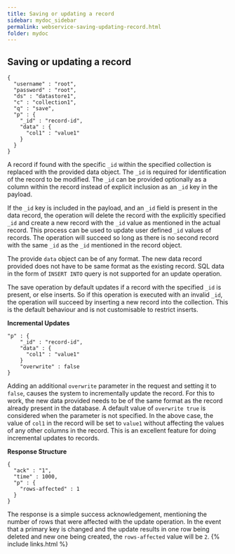 ```yaml
---
title: Saving or updating a record
sidebar: mydoc_sidebar
permalink: webservice-saving-updating-record.html
folder: mydoc
---
```


## Saving or updating a record

```
{
  "username" : "root",
  "password" : "root",
  "ds" : "datastore1",
  "c" : "collection1",
  "q" : "save",
  "p" : {
    "_id" : "record-id",
    "data" : {
      "col1" : "value1"
    }
  } 
}
```

A record if found with the specific `_id` within the specified collection is replaced with the provided data object. The `_id` is required for identification of the record to be modified. The `_id` can be provided optionally as a column within the record instead of explicit inclusion as an `_id` key in the payload.

If the `_id` key is included in the payload, and an `_id` field is present in the data record, the operation will delete the record with the explicitly specified `_id` and create a new record with the `_id` value as mentioned in the actual record. This process can be used to update user defined `_id` values of records. The operation will succeed so long as there is no second record with the same `_id` as the `_id` mentioned in the record object.

The provide `data` object can be of any format. The new data record provided does not have to be same format as the existing record. SQL data in the form of `INSERT INTO` query is not supported for an update operation.

The save operation by default updates if a record with the specified `_id` is present, or else inserts. So if this operation is executed with an invalid `_id`, the operation will succeed by inserting a new record into the collection. This is the default behaviour and is not customisable to restrict inserts.

**Incremental Updates**

```
"p" : {
    "_id" : "record-id",
    "data" : {
      "col1" : "value1"
    }
    "overwrite" : false
}
```

Adding an additional `overwrite` parameter in the request and setting it to `false`, causes the system to incrementally update the record. For this to work, the new data provided needs to be of the same format as the record already present in the database. A default value of `overwrite true` is considered when the parameter is not specified.
In the above case, the value of `col1` in the record will be set to `value1` without affecting the values of any other columns in the record. This is an excellent feature for doing incremental updates to records.

**Response Structure**

```
{
  "ack" : "1",
  "time" : 1000,
  "p" : {
    "rows-affected" : 1
  }
}
```

The response is a simple success acknowledgement, mentioning the number of rows that were affected with the update operation. In the event that a primary key is changed and the update results in one row being deleted and new one being created, the `rows-affected` value will be `2`.
{% include links.html %}
